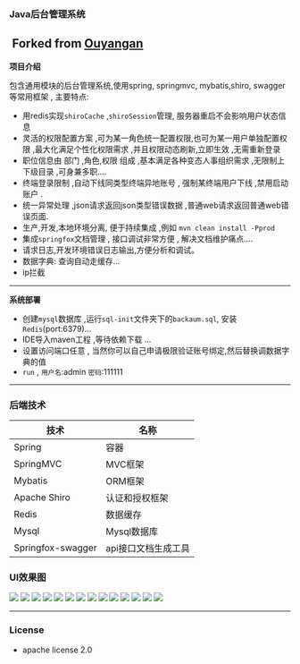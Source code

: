 ### Java后台管理系统                                     
​				                                                             Forked from [Ouyangan](https://github.com/Ouyangan)														
---

**项目介绍**

包含通用模块的后台管理系统,使用spring, springmvc, mybatis,shiro, swagger 等常用框架 , 主要特点:

- 用redis实现`shiroCache` ,`shiroSession`管理, 服务器重启不会影响用户状态信息 
- 灵活的权限配置方案 ,可为某一角色统一配置权限,也可为某一用户单独配置权限 ,最大化满足个性化权限需求 ,并且权限动态刷新,立即生效 ,无需重新登录
- 职位信息由 部门 ,角色,权限 组成 ,基本满足各种变态人事组织需求 ,无限制上下级目录 ,可身兼多职....
- 终端登录限制 ,自动下线同类型终端异地账号 , 强制某终端用户下线 ,禁用启动账户 .
- 统一异常处理 ,json请求返回json类型错误数据 ,普通web请求返回普通web错误页面.
- 生产,开发,本地环境分离, 便于持续集成 ,例如 `mvn clean install -Pprod` 
- 集成`springfox`文档管理 , 接口调试非常方便 , 解决文档维护痛点....
- 请求日志,开发环境错误日志输出,方便分析和调试。
- 数据字典: 查询自动走缓存...
- ip拦截

---

**系统部署**

- 创建`mysql`数据库 ,运行`sql-init`文件夹下的`backaum.sql`, 安装`Redis`(port:6379)...
- IDE导入maven工程 ,等待依赖下载 ...
- 设置访问端口任意 , 当然你可以自己申请极限验证账号绑定,然后替换调数据字典的值
- `run` , `用户名`:admin `密码`:111111 
---
### 后端技术

| 技术              | 名称                |
| ----------------- | ------------------- |
| Spring            | 容器                |
| SpringMVC         | MVC框架             |
| Mybatis           | ORM框架             |
| Apache Shiro      | 认证和授权框架      |
| Redis             | 数据缓存            |
| Mysql             | Mysql数据库         |
| Springfox-swagger | api接口文档生成工具 |


### UI效果图
![](http://ww1.sinaimg.cn/large/6135a28bgy1fya53zp1odj20ul0iajs6.jpg)
![](http://ww1.sinaimg.cn/large/6135a28bgy1fya53yus5vj21z30xz78w.jpg)
![](http://ww1.sinaimg.cn/large/6135a28bgy1fya53ywa6xj21z10y2aho.jpg)
![](http://ww1.sinaimg.cn/large/6135a28bgy1fya53yuot0j21z30p4jwa.jpg)
![](http://ww1.sinaimg.cn/large/6135a28bgy1fya53yuyj0j21xx0pvag4.jpg)
![](http://ww1.sinaimg.cn/large/6135a28bgy1fya53zbbm7j21z30sltfc.jpg)
![](http://ww1.sinaimg.cn/large/6135a28bgy1fya53zhghpj21ys0vuqcm.jpg)
![](http://ww1.sinaimg.cn/large/6135a28bgy1fya53zb6qej21wr0t3te9.jpg)
![](http://ww1.sinaimg.cn/large/6135a28bgy1fya53zcbd5j21yr0y6gsn.jpg)
![](http://ww1.sinaimg.cn/large/6135a28bgy1fya53yustaj21yd0kx78l.jpg)
![](http://ww1.sinaimg.cn/large/6135a28bgy1fya53zdvbhj21ya0u4qa8.jpg)
![](http://ww1.sinaimg.cn/large/6135a28bgy1fya53zqvdsj21cc0xsaet.jpg)
![](http://ww1.sinaimg.cn/large/6135a28bgy1fya53zorudj21bu0xvq5p.jpg)
![](http://ww1.sinaimg.cn/large/6135a28bgy1fya53zs18uj21yx0x9wld.jpg)

---

### License

- apache license 2.0




